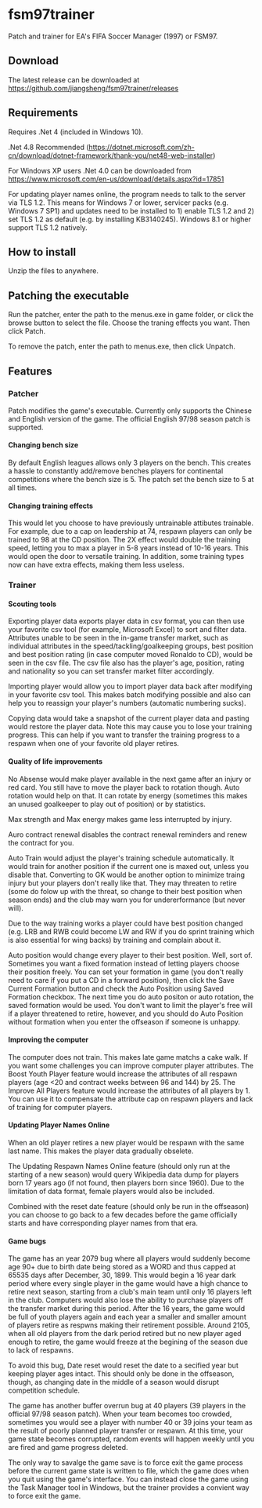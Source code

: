 # fsm97trainer
Patch and trainer for EA's FIFA Soccer Manager (1997) or FSM97. 
## Download
The latest release can be downloaded at https://github.com/jiangsheng/fsm97trainer/releases

## Requirements

Requires .Net 4 (included in Windows 10).  

.Net 4.8 Recommended (https://dotnet.microsoft.com/zh-cn/download/dotnet-framework/thank-you/net48-web-installer)

For Windows XP users .Net 4.0 can be downloaded from https://www.microsoft.com/en-us/download/details.aspx?id=17851 

For updating player names online, the program needs to talk to the server via TLS 1.2. This means for Windows 7 or lower, servicer packs (e.g. Windows 7 SP1) and updates need to be installed to 1) enable TLS 1.2 and 2) set TLS 1.2 as default (e.g. by installing KB3140245). Windows 8.1 or higher support TLS 1.2 natively.

## How to install

Unzip the files to anywhere. 

## Patching the executable

Run the patcher, enter the path to the menus.exe in game folder, or click the browse button to select the file. Choose the traning effects you want. Then click Patch.

To remove the patch, enter the path to menus.exe, then click Unpatch. 

## Features

### Patcher

Patch modifies the game's executable. Currently only supports the Chinese and English version of the game. The official English 97/98 season patch is supported.

#### Changing bench size

By default English leagues allows only 3 players on the bench. This creates a hassle to constantly add/remove benches players for continental competitions where the bench size is 5. The patch set the bench size to 5 at all times.

#### Changing training effects

This would let you choose to have previously untrainable attibutes trainable. For example, due to a cap on leadership at 74, respawn players can only be trained to 98 at the CD position.
The 2X effect would double the training speed, letting you to max a player in 5-8 years instead of 10-16 years. This would open the door to versatile training. In addition, some training types now can have extra effects, making them less useless. 

### Trainer

#### Scouting tools

Exporting player data exports player data in csv format, you can then use your favorite csv tool (for example, Microsoft Excel) to sort and filter data. Attributes unable to be seen in the in-game transfer market, such as individual attributes in the speed/tackling/goalkeeping groups, best position and best position rating (in case computer moved Ronaldo to CD), would be seen in the csv file. The csv file also has the player's age, position, rating and nationality so you can set transfer market filter accordingly.

Importing player would allow you to import player data back after modifying in your favorite csv tool. This makes batch modifying possible and also can help you to reassign your player's numbers (automatic numbering sucks). 

Copying data would take a snapshot of the current player data and pasting would restore the player data. Note this may cause you to lose your training progress. This can help if you want to transfer the training progress to a respawn when one of your favorite old player retires. 

#### Quality of life improvements

No Absense would make player available in the next game after an injury or red card. You still have to move the player back to rotation though. Auto rotation would help on that. It can rotate by energy (sometimes this makes an unused goalkeeper to play out of position) or by statistics. 

Max strength and Max energy makes game less interrupted by injury.

Auro contract renewal disables the contract renewal reminders and renew the contract for you. 

Auto Train would adjust the player's training schedule automatically. It would train for another position if the current one is maxed out, unless you disable that. Converting to GK would be another option to minimize traing injury but your players don't really like that. They may threaten to retire (some do folow up with the threat, so change to their best position when season ends) and the club may warn you for undererformance (but never will). 

Due to the way training works a player could have best position changed (e.g. LRB and RWB could become LW and RW if you do sprint training which is also essential for wing backs) by training and complain about it. 

Auto position would change every player to their best position. Well, sort of. Sometimes you want a fixed formation instead of letting players choose their position freely. You can set your formation in game (you don't really need to care if you put a CD in a forward position), then click the Save Current Formation button and check the Auto Position using Saved Formation checkbox. The next time you do auto positon or auto rotation, the saved formation would be used. You don't want to limit the player's free will if a player threatened to retire, however, and you should do Auto Position without formation when you enter the offseason if someone is unhappy. 

#### Improving the computer

The computer does not train. This makes late game matchs a cake walk. If you want some challenges you can improve computer player attributes. The Boost Youth Player feature would increase the attributes of all respawn players (age <20 and contract weeks between 96 and 144) by 25. The Improve All Players feature would increase the attributes of all players by 1. You can use it to compensate the attribute cap on respawn players and lack of training for computer players. 

#### Updating Player Names Online

When an old player retires a new player would be respawn with the same last name. This makes the player data gradually obselete. 

The Updating Respawn Names Online feature (should only run at the starting of a new season) would query Wikipedia data dump for players born 17 years ago (if not found, then players born since 1960). Due to the limitation of data format, female players would also be included. 

Combined with the reset date feature (should only be run in the offseason) you can choose to go back to a few decades before the game officially starts and have corresponding player names from that era. 



#### Game bugs

The game has an year 2079 bug where all players would suddenly become age 90+ due to birth date being stored as a WORD and thus capped at 65535 days after December, 30, 1899. This would begin a 16 year dark period where every single player in the game would have a high chance to retire next season, starting from a club's main team until only 16 players left in the club. Computers would also lose the ability to purchase players off the transfer market during this period. After the 16 years, the game would be full of youth players again and each year a smaller and smaller amount of players retire as respwns making their retirement possible. Around 2105, when all old players from the dark period retired but no new player aged enough to retire, the game would freeze at the begining of the season due to lack of respawns. 

To avoid this bug, Date reset would reset the date to a secified year but keeping player ages intact. This should only be done in the offseason, though, as changing date in the middle of a season would disrupt competition schedule.

The game has another buffer overrun bug at 40 players (39 players in the official 97/98 season patch). When your team becomes too crowded, sometimes you would see a player with number 40 or 39 joins your team as the result of poorly planned player transfer or respawn. At this time, your game state becomes corrupted, random events will happen weekly until you are fired and game progress deleted.

The only way to savalge the game save is to force exit the game process before the current game state is written to file, which the game does when you quit using the game's interface. You can instead close the game using the Task Manager tool in Windows, but the trainer provides a convient way to force exit the game.




